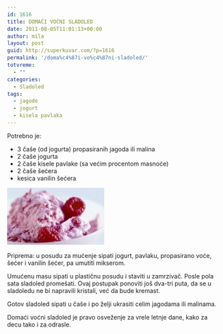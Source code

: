 ```yaml
---
id: 1616
title: DOMAĆI VOĆNI SLADOLED
date: 2011-08-05T11:01:13+00:00
author: mila
layout: post
guid: http://superkuvar.com/?p=1616
permalink: '/doma%c4%87i-vo%c4%87ni-sladoled/'
totvreme:
  - ""
categories:
  - Sladoled
tags:
  - jagode
  - jogurt
  - kisela pavlaka
---
```

Potrebno je:

  * 3 čaše (od jogurta) propasiranih jagoda ili malina
  * 2 čaše jogurta
  * 2 čaše kisele pavlake (sa većim procentom masnoće)
  * 2 čaše šećera
  * kesica vanilin šećera

<img class="alignnone size-full wp-image-1617" title="sladoledmalina" src="/wp-content/uploads/2011/08/sladoledmalina-e1312542019658.jpg" alt="" width="227" height="133" /> 

Priprema: u posudu za mućenje sipati jogurt, pavlaku, propasirano voće, šećer i vanilin šećer, pa umutiti mikserom.

Umućenu masu sipati u plastičnu posudu i staviti u zamrzivač. Posle pola sata sladoled promešati. Ovaj postupak ponoviti još dva-tri puta, da se u sladoledu ne bi napravili kristali, već da bude kremast.

Gotov sladoled sipati u čaše i po želji ukrasiti celim jagodama ili malinama.

Domaći voćni sladoled je pravo osveženje za vrele letnje dane, kako za decu tako i za odrasle.